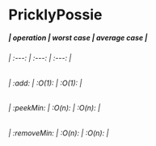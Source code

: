 # PricklyPossie
##### | operation	| worst case | average case |
###### | :---: | :---: | :---: |
###### | :add: | :O(1): | :O(1): |
###### | :peekMin: | :O(n): | :O(n): |
###### | :removeMin: | :O(n): | :O(n): |

